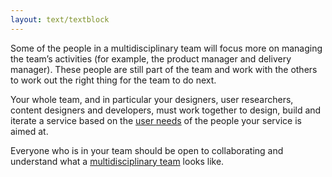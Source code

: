 ```yaml
---
layout: text/textblock
---
```

Some of the people in a multidisciplinary team will focus more on managing the team’s activities (for example, the product manager and delivery manager). These people are still part of the team and work with the others to work out the right thing for the team to do next.

Your whole team, and in particular your designers, user researchers, content designers and developers, must work together to design, build and iterate a service based on the [user needs](../../user-research/identifying-users-needs/) of the people your service is aimed at.

Everyone who is in your team should be open to collaborating and understand what a [multidisciplinary team](../multidisciplinary-team) looks like.
